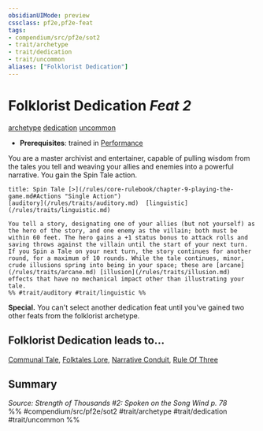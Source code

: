 ```yaml
---
obsidianUIMode: preview
cssclass: pf2e,pf2e-feat
tags:
- compendium/src/pf2e/sot2
- trait/archetype
- trait/dedication
- trait/uncommon
aliases: ["Folklorist Dedication"]
---
```

# Folklorist Dedication  *Feat 2*  
[archetype](/rules/traits/archetype.md)  [dedication](/rules/traits/dedication.md)  [uncommon](/rules/traits/uncommon.md)  

- **Prerequisites**: trained in [Performance](/compendium/skills.md#Performance)

You are a master archivist and entertainer, capable of pulling wisdom from the tales you tell and weaving your allies and enemies into a powerful narrative. You gain the Spin Tale action.

```ad-embed-ability
title: Spin Tale [>](/rules/core-rulebook/chapter-9-playing-the-game.md#Actions "Single Action")
[auditory](/rules/traits/auditory.md)  [linguistic](/rules/traits/linguistic.md)  

You tell a story, designating one of your allies (but not yourself) as the hero of the story, and one enemy as the villain; both must be within 60 feet. The hero gains a +1 status bonus to attack rolls and saving throws against the villain until the start of your next turn. If you Spin a Tale on your next turn, the story continues for another round, for a maximum of 10 rounds. While the tale continues, minor, crude illusions spring into being in your space; these are [arcane](/rules/traits/arcane.md) [illusion](/rules/traits/illusion.md) effects that have no mechanical impact other than illustrating your tale.  
%% #trait/auditory #trait/linguistic %%
```

**Special.** You can't select another dedication feat until you've gained two other feats from the folklorist archetype.

## Folklorist Dedication leads to...

[Communal Tale](/compendium/feats/communal-tale-sot2.md), [Folktales Lore](/compendium/feats/folktales-lore-sot2.md), [Narrative Conduit](/compendium/feats/narrative-conduit-sot2.md), [Rule Of Three](/compendium/feats/rule-of-three-sot2.md)

## Summary

*Source: Strength of Thousands #2: Spoken on the Song Wind p. 78*  
%% #compendium/src/pf2e/sot2 #trait/archetype #trait/dedication #trait/uncommon %%